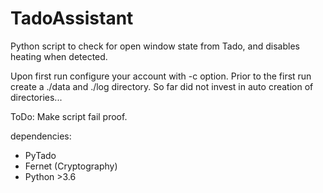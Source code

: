 # TadoAssistant

Python script to check for open window state from Tado, and disables heating when detected.

Upon first run configure your account with -c option. 
Prior to the first run create a ./data and ./log directory. So far did not invest in auto creation of directories...

ToDo: Make script fail proof.

dependencies:
* PyTado
* Fernet (Cryptography)
* Python >3.6
